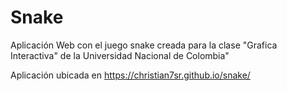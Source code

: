 # Snake

Aplicación Web con el juego snake creada para la clase "Grafica Interactiva" de la Universidad Nacional de Colombia"

Aplicación ubicada en https://christian7sr.github.io/snake/